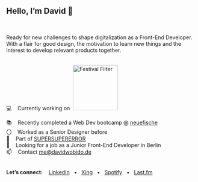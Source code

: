## Hello, I’m David 👋

<br>

Ready for new challenges to shape digitalization as a Front-End Developer.<br>
With a flair for good design, the motivation to learn new things and the interest to develop relevant products together.
<br>

<br>
💻 &nbsp; &nbsp;Currently working on &nbsp;<a href="https://github.com/davidwobido/festival-filter" target="blank"><img src="https://davidwobido.de/img/FF_Logo_large.svg" alt="Festival Filter"  width="120" /></a><br>

📚 &nbsp; &nbsp;Recently completed a Web Dev bootcamp @ [neuefische](https://www.neuefische.de/en)
<br>
〇 &nbsp; &nbsp;Worked as a Senior Designer before
<br>
🌟 &nbsp; &nbsp;Part of [SUPERSUPERERROR](https://www.supersupererror.works/)
<br>
👀 &nbsp; &nbsp;Looking for a job as a Junior
Front-End Developer in Berlin<br>
📫 &nbsp; &nbsp;Contact me@davidwobido.de
<br>
<br>

**Let’s connect:** &nbsp; &nbsp;<a href="https://www.linkedin.com/in/davidwobido/">LinkedIn</a> &nbsp; • &nbsp; <a href="https://www.xing.com/profile/David_Wobido/cv">Xing</a> &nbsp; • &nbsp; <a href="https://open.spotify.com/user/1122971697">Spotify</a> &nbsp; • &nbsp; <a href="https://www.last.fm/de/user/wobe_teh_Onsk"> Last.fm

